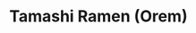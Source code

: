---
layout: place
title: "Tamashi Ramen (Orem)"
permalink: /utah/orem/tamashi-ramen-orem.html
stateAbbr: UT
stateName: Utah
cityName: Orem
seo:
  name: "Tamashi Ramen (Orem)"
  type: Restaurant
  links: http://www.tamashiramen.com/
description: "Looking for sushi in Orem, Utah? Check out Tamashi Ramen (Orem) for a delightful Japanese dining experience. Enjoy a variety of sushi and other dishes in a w..."
place_id: ChIJLUKkIfmbTYcRfgiv04eMYuk
photos:
  - name: >-
      places/ChIJLUKkIfmbTYcRfgiv04eMYuk/photos/AeeoHcIRSd4gbe8WZteX7goHlAp64Cc_3eRituKHDV9ahsKjsaa5wnNvakalDkB_icuFp9wWF22O8-cvMT0lgJEnsMjaKZwEAUgBZ1Luy3ETCWkSBdk6U91dY1pIECvI0SYpftXuoy1kYHmAxZGS8hz5qiVp4CLED2L5_U3m_A91j-S31XoJ6AKjQ1cvMNV9dcl2z9JrqU6TkMITfg11phF9iIiH5OE_4sH6RmaRPIbaUUFyDm07CWwgcCGkeofwNp5ZItaJYD4ZrzJt6YulsbvTOl_b-z6PFwq03GaBxHbTjfetMw
    widthPx: 960
    heightPx: 540
    authorAttributions:
      - displayName: Tamashi Ramen (Orem)
        uri: https://maps.google.com/maps/contrib/104676600163806364399
        photoUri: >-
          https://lh3.googleusercontent.com/a-/ALV-UjXc15ejZOb3bdHKRcUejv6MJjykEIql8g_xYEbJVDPbByhferJH=s100-p-k-no-mo
    flagContentUri: >-
      https://www.google.com/local/imagery/report/?cb_client=maps_api_places.places_api&image_key=!1e10!2sAF1QipPzZeYIMOkz4MsgSaTm3xlt1BgIUgkXuEfOO0zK&hl=en-US
    googleMapsUri: >-
      https://www.google.com/maps/place//data=!3m4!1e2!3m2!1sAF1QipPzZeYIMOkz4MsgSaTm3xlt1BgIUgkXuEfOO0zK!2e10!4m2!3m1!1s0x874d9bf921a4422d:0xe9628c87d3af087e
  - name: >-
      places/ChIJLUKkIfmbTYcRfgiv04eMYuk/photos/AeeoHcJ3yZIrOEuIhF1fnR4BorylO3x5y-0wsLF_arBwrWNE0iVoO_sblGUEB5C2PYkQ1tnKHbbiROfiVxLddsxW7A0o0WBNGtSfnsIpDchNwGohN-f_AfLfrsB6WAmXadGDx3XaojERtv2ijsmajVywvaZeBJtEeJ8Fj906EmutOzGbIKTImvBJ-gpnxSPh4FKdfMid0iVVxnWYyu7ghQeWmHVg8Wt_qC_sPJzuMiwsN3cOIeeXCAhw0pftcIaTDdHshO3PwDouS58tiO3-s9gn2ffrLHruo-XA8nQ6HNi-exJjiA
    widthPx: 1400
    heightPx: 800
    authorAttributions:
      - displayName: Tamashi Ramen (Orem)
        uri: https://maps.google.com/maps/contrib/104676600163806364399
        photoUri: >-
          https://lh3.googleusercontent.com/a-/ALV-UjXc15ejZOb3bdHKRcUejv6MJjykEIql8g_xYEbJVDPbByhferJH=s100-p-k-no-mo
    flagContentUri: >-
      https://www.google.com/local/imagery/report/?cb_client=maps_api_places.places_api&image_key=!1e10!2sAF1QipM8D7bIMAYXh6mhVqk8FyiYEdWFr-qUbKIIdRYj&hl=en-US
    googleMapsUri: >-
      https://www.google.com/maps/place//data=!3m4!1e2!3m2!1sAF1QipM8D7bIMAYXh6mhVqk8FyiYEdWFr-qUbKIIdRYj!2e10!4m2!3m1!1s0x874d9bf921a4422d:0xe9628c87d3af087e
  - name: >-
      places/ChIJLUKkIfmbTYcRfgiv04eMYuk/photos/AeeoHcLOxAhSltLynvU3iOLoehr-zxRPDgbgMs3P9SbaUrlQ8bf-3NcdQh4dKO2RhkJUZ7Z_Pjah9_Os2OXWdumSKQYnL6VfEZHQ0KqQxrkqeqEmLACWCXhGFJZ5HgXfge_hXLGnpokuzhRZEUPzNjL27FLldKpsx7M1j131WQ4QIgGNkWZ6eO84-XPi44CTrbjJ8xnDfm3wUc-wHkwZkjYgZWvUJmD9QCf1tzDNf7yCZoAG6ltVm4fqn02LlRusBJKohnyBmpPzy4ZEApq23E7lWBRe2rhaE1VYSSdaCHowlwJV1bgnKzdrXPPFOkT-VeoUI6tHsgeQWHD6RYqmIxPsXlXgJxpcygFtD1sKHNXxEmrTzVyRouRC76fiUI25dbt98rVCui37m590ZNSNTPkPcLveHHanTen3BGVFdFG8raf3bg
    widthPx: 3024
    heightPx: 4032
    authorAttributions:
      - displayName: Lad Man
        uri: https://maps.google.com/maps/contrib/102282233569384522849
        photoUri: >-
          https://lh3.googleusercontent.com/a-/ALV-UjV2Bykx0JoRLNlhcA-01pkeu-PNLg0B6Yf2ilTSFuWHRkILiyO2=s100-p-k-no-mo
    flagContentUri: >-
      https://www.google.com/local/imagery/report/?cb_client=maps_api_places.places_api&image_key=!1e10!2sCIHM0ogKEICAgIDXqfGuLQ&hl=en-US
    googleMapsUri: >-
      https://www.google.com/maps/place//data=!3m4!1e2!3m2!1sCIHM0ogKEICAgIDXqfGuLQ!2e10!4m2!3m1!1s0x874d9bf921a4422d:0xe9628c87d3af087e
  - name: >-
      places/ChIJLUKkIfmbTYcRfgiv04eMYuk/photos/AeeoHcJrnT8Yxw0NO9SlcEvvUc1EHR4jv4AIuzrfJ2EYocWv6tk_6SFKIDiRTFmnDB_ZUgjixNgM_v0lvZXnCQQ5h1W4G1EsdFVULiBmL9fuUY33HOdmBOiYkCb-DJqlSol5jbdR8ytKa5MvpClS7wD2p9kvGWeyDoeShInMyvrUdohBFzxNyX4W93u5CWcNz0LuKRRMZJcPUnxTaAaJIYqnNNwZaF39aC6PPR813fVl42HkU8ZmQ8Xz1IDb5lM8IyKGSxymks-0g9GCf0PV3SgHJRP6epLDRQ38JpJnQh51SCp9HdnjC2hjfxiWuuxPacPuy-Ze8pziOQTUiX8XhqrX_4UNB9DErRaTstiY0JnyoXoy2cGBskrK18KOIfa8-ulBJGuZgAxD9XbrXlS72i1ScgbvaD3aqojDNZQZIyK-LNNMlCh9
    widthPx: 4032
    heightPx: 2268
    authorAttributions:
      - displayName: Ernie Hernandez
        uri: https://maps.google.com/maps/contrib/107453398201517004249
        photoUri: >-
          https://lh3.googleusercontent.com/a-/ALV-UjUAzbAlKwpyGYLHO7W8UFCASg2IWfGFEHhyPBoN7BHlid6slMlF6Q=s100-p-k-no-mo
    flagContentUri: >-
      https://www.google.com/local/imagery/report/?cb_client=maps_api_places.places_api&image_key=!1e10!2sCIHM0ogKEICAgIC_vKbGlQE&hl=en-US
    googleMapsUri: >-
      https://www.google.com/maps/place//data=!3m4!1e2!3m2!1sCIHM0ogKEICAgIC_vKbGlQE!2e10!4m2!3m1!1s0x874d9bf921a4422d:0xe9628c87d3af087e
  - name: >-
      places/ChIJLUKkIfmbTYcRfgiv04eMYuk/photos/AeeoHcKfK5zgo2xXubGxlwqfSvWm2rvP97iIExDO1q3oEB3fY8_asCuqKG9e_mITcyz60Le0p4VYM0WSUa2lu8DbgD6yeB258shVOamwlEICUC_PSZVtDMaxEJ8je5MO7SIvyhUW5NJWUGls_NjRlZkqXqn615lS2IPu3kPBWtFn_Cf_OsOBwE9bCkCoV1KdfHe53FTMNB1Xvxy1_sMEZNoKLjCSRc1LzD47AfKnAYdZmXsHG3KLC-yebqUW4RqgcBuFNpAf_6iwVhzLygvefXp_tqjEPWQG8IgohJbwgo59_sIPhg
    widthPx: 2316
    heightPx: 2316
    authorAttributions:
      - displayName: Tamashi Ramen (Orem)
        uri: https://maps.google.com/maps/contrib/104676600163806364399
        photoUri: >-
          https://lh3.googleusercontent.com/a-/ALV-UjXc15ejZOb3bdHKRcUejv6MJjykEIql8g_xYEbJVDPbByhferJH=s100-p-k-no-mo
    flagContentUri: >-
      https://www.google.com/local/imagery/report/?cb_client=maps_api_places.places_api&image_key=!1e10!2sAF1QipPPfKeVu8De9ouaohlv0YmJEN4ka7rLMT6t6q4E&hl=en-US
    googleMapsUri: >-
      https://www.google.com/maps/place//data=!3m4!1e2!3m2!1sAF1QipPPfKeVu8De9ouaohlv0YmJEN4ka7rLMT6t6q4E!2e10!4m2!3m1!1s0x874d9bf921a4422d:0xe9628c87d3af087e
  - name: >-
      places/ChIJLUKkIfmbTYcRfgiv04eMYuk/photos/AeeoHcKBex1qIOND6MYzCsfgz0ng8n01qgnDQCXiA-586E4gpUBma6HPXPRc-KMGhRmf0SWBdqAisyz4JYwOkfqhgX_Q9JqMypD3Ez6WSA5uqYEHI7nzZVcv5sKNS7M2wKp7HSueMeFeocww8KuN9htJW_gHvTP8ClL5cl_CceJPa45oZQ7KADODssH8zAZwNwRz72pMf5OEmCGmArRj3K8j103der-QBvKH0o5Yg1oijNglzl80UXOcJLBjl-KtNfe_eTm6QEe_-PhYGl-G8lDNiE5ruxVLUZ3Y89aqlubfYhb5PQ
    widthPx: 2896
    heightPx: 1441
    authorAttributions:
      - displayName: Tamashi Ramen (Orem)
        uri: https://maps.google.com/maps/contrib/104676600163806364399
        photoUri: >-
          https://lh3.googleusercontent.com/a-/ALV-UjXc15ejZOb3bdHKRcUejv6MJjykEIql8g_xYEbJVDPbByhferJH=s100-p-k-no-mo
    flagContentUri: >-
      https://www.google.com/local/imagery/report/?cb_client=maps_api_places.places_api&image_key=!1e10!2sAF1QipMdpFI27QWMe94qZcXQAguFUn6Yyd6PLTaMBDz4&hl=en-US
    googleMapsUri: >-
      https://www.google.com/maps/place//data=!3m4!1e2!3m2!1sAF1QipMdpFI27QWMe94qZcXQAguFUn6Yyd6PLTaMBDz4!2e10!4m2!3m1!1s0x874d9bf921a4422d:0xe9628c87d3af087e
  - name: >-
      places/ChIJLUKkIfmbTYcRfgiv04eMYuk/photos/AeeoHcLe3fSSsTZfkvmRE_f4xZ9CPmQ4Q0U-nn2bd-vF2BLstPglPW3V6QvdUsOPn7qixBt7DC0F-Uyf_upQhH2Fwm_6jNPZKmsnhF2o34yIb-VX8Mcln0tEQWAHZdeXdkfGUHcDznPc44CtQrz1vY9QlW9OVpW-acNArQo2a5OuyQyD5idF68Q2_fTrSUDt0TWSu38d5wB4c4NrzksD5_TysQdPAHCgEH0y3EySqyoCm_KRm0ImHk4JhhYP-5araKX9G89djo63qg5s0f2VoDiFnYCJyzXW4Gw0-sh1is3ThBzIJg
    widthPx: 2320
    heightPx: 2320
    authorAttributions:
      - displayName: Tamashi Ramen (Orem)
        uri: https://maps.google.com/maps/contrib/104676600163806364399
        photoUri: >-
          https://lh3.googleusercontent.com/a-/ALV-UjXc15ejZOb3bdHKRcUejv6MJjykEIql8g_xYEbJVDPbByhferJH=s100-p-k-no-mo
    flagContentUri: >-
      https://www.google.com/local/imagery/report/?cb_client=maps_api_places.places_api&image_key=!1e10!2sAF1QipMqrgYvfUK5ECMMaGEq__LNdtlRj8nQTmWQcljU&hl=en-US
    googleMapsUri: >-
      https://www.google.com/maps/place//data=!3m4!1e2!3m2!1sAF1QipMqrgYvfUK5ECMMaGEq__LNdtlRj8nQTmWQcljU!2e10!4m2!3m1!1s0x874d9bf921a4422d:0xe9628c87d3af087e
  - name: >-
      places/ChIJLUKkIfmbTYcRfgiv04eMYuk/photos/AeeoHcI9QMqHTAZhi-Ccibyms9x7OUNkf34rFMWKIdP6ZNgiWK1_DAZtrZYJjBk469_WMJlIlg2CbNHGD3DkqgFYiGqKEgTGP1eLJkdMd35596cUQwCHMRUz1UdgLISEnw7v0RZBT3yyb6AAVDSoglTUgWU7QMAx3vY6AKDqmT7dTmGcxEEYv4n-ck7Vj7ghl4ziokfk0lmf-qgI682jk20MB_MZtjvq7She9_iRU68vQjTiyVKY8C8ViMEuOOdojkq218BVu0YEiL9ZcCmPYOUdMSfKPd76s0dID9TCOj38st7tPQ
    widthPx: 2111
    heightPx: 2109
    authorAttributions:
      - displayName: Tamashi Ramen (Orem)
        uri: https://maps.google.com/maps/contrib/104676600163806364399
        photoUri: >-
          https://lh3.googleusercontent.com/a-/ALV-UjXc15ejZOb3bdHKRcUejv6MJjykEIql8g_xYEbJVDPbByhferJH=s100-p-k-no-mo
    flagContentUri: >-
      https://www.google.com/local/imagery/report/?cb_client=maps_api_places.places_api&image_key=!1e10!2sAF1QipNwH3By3_KI0XY_XsHSF3npRVnlg6Jdz0NWX3Ig&hl=en-US
    googleMapsUri: >-
      https://www.google.com/maps/place//data=!3m4!1e2!3m2!1sAF1QipNwH3By3_KI0XY_XsHSF3npRVnlg6Jdz0NWX3Ig!2e10!4m2!3m1!1s0x874d9bf921a4422d:0xe9628c87d3af087e
  - name: >-
      places/ChIJLUKkIfmbTYcRfgiv04eMYuk/photos/AeeoHcKFBU892R0Jd7OHlxNt74knDxJvquEBEfTirb9fKGgN3norDMwqQDtxwGcWjh25LS0myC-h-S8bybXuX5uMDy1Q6Sg6TzXe4_rPvjSQX3F0ykeb1dE_HydQmENWRSh25QzrUer4WdvXE1eyqwLBLd9uuRTqF6WTCYJMDlahtXtS4vuxfxXRrREv0SB7zp2vtnUit1j3_jui4f6WWD_cRMLZZzEHvSU78jHUAv1Iy16WgmXeyd1HP5-OUqio6mrIGPJsOLTMC4l3T2ogbh8N9aXOmwQIkEVH3kAfCsJEN00-CQ
    widthPx: 2316
    heightPx: 2316
    authorAttributions:
      - displayName: Tamashi Ramen (Orem)
        uri: https://maps.google.com/maps/contrib/104676600163806364399
        photoUri: >-
          https://lh3.googleusercontent.com/a-/ALV-UjXc15ejZOb3bdHKRcUejv6MJjykEIql8g_xYEbJVDPbByhferJH=s100-p-k-no-mo
    flagContentUri: >-
      https://www.google.com/local/imagery/report/?cb_client=maps_api_places.places_api&image_key=!1e10!2sAF1QipNTX2q6BWDRUQ7UYkW4B34XjqKIPs1jlFMRxJt3&hl=en-US
    googleMapsUri: >-
      https://www.google.com/maps/place//data=!3m4!1e2!3m2!1sAF1QipNTX2q6BWDRUQ7UYkW4B34XjqKIPs1jlFMRxJt3!2e10!4m2!3m1!1s0x874d9bf921a4422d:0xe9628c87d3af087e
  - name: >-
      places/ChIJLUKkIfmbTYcRfgiv04eMYuk/photos/AeeoHcKHxL6GQBf4MEESRPD4-EOP8fcjJCp_0t29NwgfBQlESc06bKTgOMyx3eZOHK6WJ8xAO6ACpi2kr8kwxiM272AFRUM7WVPtpgA68OyeLHoqjJ3DSrt9yCaOw-SnI7MzPS12CenemnpVnlr804X37F-aNS8wgcBPSt2PLvE6Rd3lj0jJMxzkZ6LVP2eOYmH7XeEQJXYnBQxEaF7yMW9NRT4Eeh4NmOWeVJ1eUQXfStue8zK_Mf2kR9R8SLcfUPAEhMxx6huR6heY001mFJywIFMSpNzTU2KSQZ8VwGwERC21Tg
    widthPx: 2094
    heightPx: 2102
    authorAttributions:
      - displayName: Tamashi Ramen (Orem)
        uri: https://maps.google.com/maps/contrib/104676600163806364399
        photoUri: >-
          https://lh3.googleusercontent.com/a-/ALV-UjXc15ejZOb3bdHKRcUejv6MJjykEIql8g_xYEbJVDPbByhferJH=s100-p-k-no-mo
    flagContentUri: >-
      https://www.google.com/local/imagery/report/?cb_client=maps_api_places.places_api&image_key=!1e10!2sAF1QipNR1bvZU-YEjBh_It04iI6Oo3MMn_mZ76wJNV8t&hl=en-US
    googleMapsUri: >-
      https://www.google.com/maps/place//data=!3m4!1e2!3m2!1sAF1QipNR1bvZU-YEjBh_It04iI6Oo3MMn_mZ76wJNV8t!2e10!4m2!3m1!1s0x874d9bf921a4422d:0xe9628c87d3af087e
address: 206 E University Pkwy, Orem, UT 84058, USA
street: 206 E University Pkwy
city: Orem
state: UT
zip: '84058'
country: USA
neighborhood: Cherry Hill
latitude: '40.272074'
longitude: '-111.690094'
accessibility_options:
  wheelchairAccessibleParking: true
  wheelchairAccessibleEntrance: true
  wheelchairAccessibleRestroom: true
  wheelchairAccessibleSeating: true
business_status: OPERATIONAL
name: Tamashi Ramen (Orem)
google_maps_links:
  directionsUri: >-
    https://www.google.com/maps/dir//''/data=!4m7!4m6!1m1!4e2!1m2!1m1!1s0x874d9bf921a4422d:0xe9628c87d3af087e!3e0
  placeUri: https://maps.google.com/?cid=16817158473554790526
  writeAReviewUri: >-
    https://www.google.com/maps/place//data=!4m3!3m2!1s0x874d9bf921a4422d:0xe9628c87d3af087e!12e1
  reviewsUri: >-
    https://www.google.com/maps/place//data=!4m4!3m3!1s0x874d9bf921a4422d:0xe9628c87d3af087e!9m1!1b1
  photosUri: >-
    https://www.google.com/maps/place//data=!4m3!3m2!1s0x874d9bf921a4422d:0xe9628c87d3af087e!10e5
primary_type: Restaurant
opening_hours:
  regular: null
  current: null
secondary_opening_hours:
  regular:
    weekdayDescriptions: null
    type: null
  current:
    weekdayDescriptions: null
    type: null
phone: (801) 691-1894
price_level: PRICE_LEVEL_MODERATE
price_range: $10 &ndash; $20
rating: '4.6'
rating_count: 1064
website: http://www.tamashiramen.com/
reviews: null
parking_options: null
payment_options: null
allow_dogs: null
curbside_pickup: null
delivery: null
dine_in: null
good_for_children: null
good_for_groups: null
good_for_sports: null
live_music: null
menu_for_children: null
outdoor_seating: null
reservable: null
restroom: null
serves_beer: null
serves_breakfast: null
serves_brunch: null
serves_cocktails: null
serves_coffee: null
serves_dinner: null
serves_dessert: null
serves_lunch: null
serves_vegetarian_food: null
serves_wine: null
takeout: null
summary: null

---